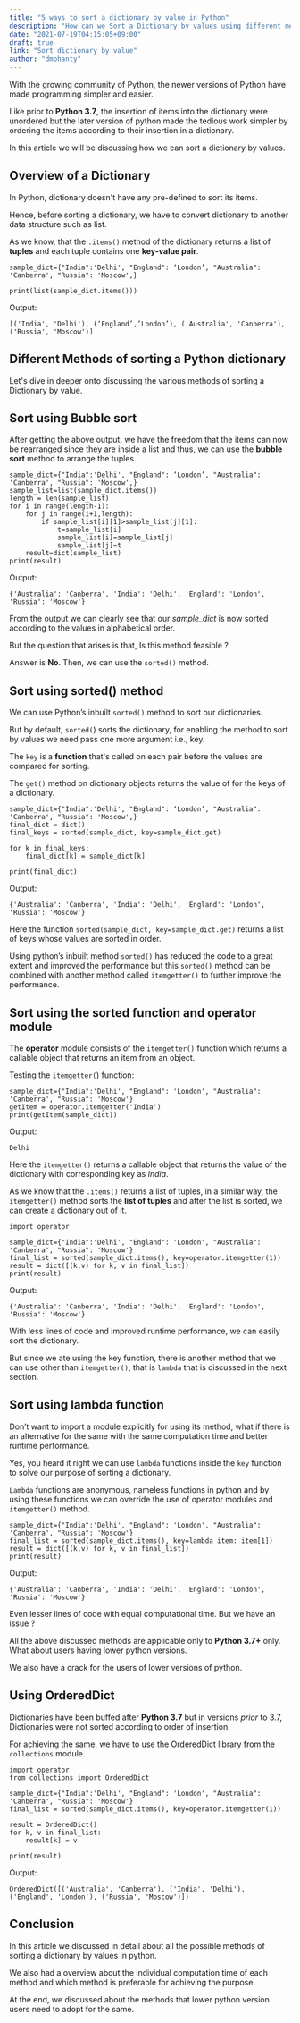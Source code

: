 ```yaml
---
title: "5 ways to sort a dictionary by value in Python"
description: "How can we Sort a Dictionary by values using different methods ?"
date: "2021-07-19T04:15:05+09:00"
draft: true
link: "Sort dictionary by value"
author: "dmohanty"
---
```


With the growing community of Python, the newer versions of Python have made programming simpler and easier.

Like prior to **Python 3.7**, the insertion of items into the dictionary were unordered but the later version of python made the tedious work simpler by ordering the items according to their insertion in a dictionary.

In this article we will be discussing how we can sort a dictionary by values.

## Overview of a Dictionary

In Python, dictionary doesn't have any pre-defined to sort its items.

Hence, before sorting a dictionary, we have to convert dictionary to another data structure such as list.

As we know, that the `.items()` method of the dictionary returns a list of **tuples** and each tuple contains one **key-value pair**.

```
sample_dict={"India":'Delhi', "England": ‘London’, "Australia": 'Canberra', "Russia": 'Moscow',}

print(list(sample_dict.items()))
```
Output:
```
[('India', 'Delhi'), (‘England’,’London’), ('Australia', 'Canberra'), ('Russia', 'Moscow')]
```

## Different Methods of sorting a Python dictionary

Let's dive in deeper onto discussing the various methods of sorting a Dictionary by value.

## Sort using Bubble sort

After getting the above output, we have the freedom that the items can now be rearranged since they are inside a list and thus, we can use the **bubble sort** method to arrange the tuples.

```
sample_dict={"India":'Delhi', "England": ‘London’, "Australia": 'Canberra', "Russia": 'Moscow',}
sample_list=list(sample_dict.items())
length = len(sample_list)
for i in range(length-1):
    for j in range(i+1,length):
        if sample_list[i][1]>sample_list[j][1]:
            t=sample_list[i]
            sample_list[i]=sample_list[j]
            sample_list[j]=t
    result=dict(sample_list)
print(result)
```

Output:
```
{'Australia': 'Canberra', 'India': 'Delhi', 'England': 'London', 'Russia': 'Moscow'}
```
From the output we can clearly see that our *sample_dict* is now sorted according to the values in alphabetical order. 

But the question that arises is that, Is this method feasible ? 

Answer is **No**. Then, we can use the `sorted()` method.

## Sort using sorted() method

We can use Python’s inbuilt `sorted()` method to sort our dictionaries. 

But by default, `sorted(`) sorts the dictionary, for enabling the method to sort by values we need pass one more argument i.e., key. 

The `key` is a **function** that's called on each pair before the values are compared for sorting. 

The `get()` method on dictionary objects returns the value of for the keys of a dictionary.

```
sample_dict={"India":'Delhi', "England": ‘London’, "Australia": 'Canberra', "Russia": 'Moscow',}
final_dict = dict()
final_keys = sorted(sample_dict, key=sample_dict.get)

for k in final_keys:
    final_dict[k] = sample_dict[k]

print(final_dict)
```

Output:
```
{'Australia': 'Canberra', 'India': 'Delhi', 'England': 'London', 'Russia': 'Moscow'}
```
Here the function `sorted(sample_dict, key=sample_dict.get)` returns a list of keys whose values are sorted in order.

Using python’s inbuilt method `sorted()` has reduced the code to a great extent and improved the performance but this `sorted()` method can be combined with another method called `itemgetter()` to further improve the performance.

## Sort using the sorted function and operator module

The **operator** module consists of the `itemgetter()` function which returns a callable object that returns an item from an object.

Testing the `itemgetter(`) function:

```
sample_dict={"India":'Delhi', "England": 'London', "Australia": 'Canberra', "Russia": 'Moscow'}
getItem = operator.itemgetter('India')
print(getItem(sample_dict))
```
Output:
```
Delhi
```

Here the `itemgetter()` returns a callable object that returns the value of the dictionary with corresponding key as *India*.

As we know that the `.items()` returns a list of tuples, in a similar way, the `itemgetter()` method sorts the **list of tuples** and after the list is sorted, we can create a dictionary out of it.

```
import operator

sample_dict={"India":'Delhi', "England": 'London', "Australia": 'Canberra', "Russia": 'Moscow'}
final_list = sorted(sample_dict.items(), key=operator.itemgetter(1))
result = dict([(k,v) for k, v in final_list])
print(result)
```

Output:
```
{'Australia': 'Canberra', 'India': 'Delhi', 'England': 'London', 'Russia': 'Moscow'}
```

With less lines of code and improved runtime performance, we can easily sort the dictionary. 

But since we ate using the key function, there is another method that we can use other than `itemgetter()`, that is `lambda` that is discussed in the next section.

## Sort using lambda function

Don’t want to import a module explicitly for using its method, what if there is an alternative for the same with the same computation time and better runtime performance.

Yes, you heard it right we can use `lambda` functions inside the `key` function to solve our purpose of sorting a dictionary.

`Lambda` functions are anonymous, nameless functions in python and by using these functions we can override the use of operator modules and `itemgetter()` method.

```
sample_dict={"India":'Delhi', "England": 'London', "Australia": 'Canberra', "Russia": 'Moscow'}
final_list = sorted(sample_dict.items(), key=lambda item: item[1])
result = dict([(k,v) for k, v in final_list])
print(result)
```

Output:
```
{'Australia': 'Canberra', 'India': 'Delhi', 'England': 'London', 'Russia': 'Moscow'}
```

Even lesser lines of code with equal computational time. But we have an issue ?

All the above discussed methods are applicable only to **Python 3.7+** only. What about users having lower python versions.

We also have a crack for the users of lower versions of python.

## Using OrderedDict 

Dictionaries have been buffed after **Python 3.7** but in versions *prior* to 3.7, Dictionaries were not sorted according to order of insertion.

For achieving the same, we have to use the OrderedDict library from the `collections` module.

```
import operator
from collections import OrderedDict

sample_dict={"India":'Delhi', "England": 'London', "Australia": 'Canberra', "Russia": 'Moscow'}
final_list = sorted(sample_dict.items(), key=operator.itemgetter(1))

result = OrderedDict()
for k, v in final_list:
    result[k] = v

print(result)
```

Output:
```
OrderedDict([('Australia', 'Canberra'), ('India', 'Delhi'), ('England', 'London'), ('Russia', 'Moscow')])
```

## Conclusion

In this article we discussed in detail about all the possible methods of sorting a dictionary by values in python.

We also had a overview about the individual computation time of each method and which method is preferable for achieving the purpose. 

At the end, we discussed about the methods that lower python version users need to adopt for the same. 



